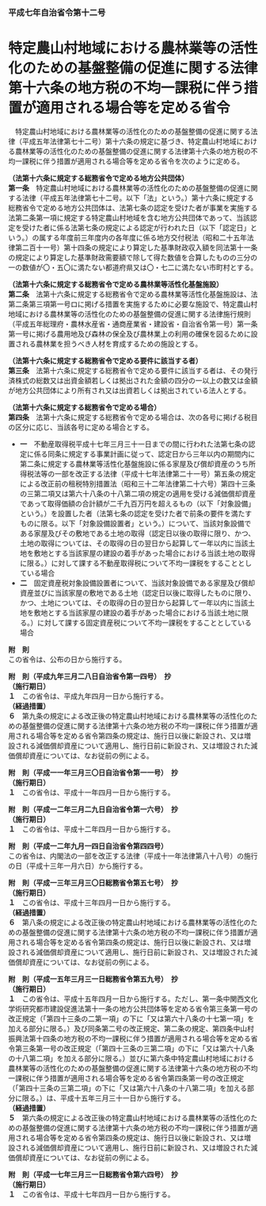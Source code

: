 ### 平成七年自治省令第十二号  
# 特定農山村地域における農林業等の活性化のための基盤整備の促進に関する法律第十六条の地方税の不均一課税に伴う措置が適用される場合等を定める省令  
　特定農山村地域における農林業等の活性化のための基盤整備の促進に関する法律（平成五年法律第七十二号）第十六条の規定に基づき、特定農山村地域における農林業等の活性化のための基盤整備の促進に関する法律第十六条の地方税の不均一課税に伴う措置が適用される場合等を定める省令を次のように定める。  
  
**（法第十六条に規定する総務省令で定める地方公共団体）**  
**第一条**　特定農山村地域における農林業等の活性化のための基盤整備の促進に関する法律（平成五年法律第七十二号。以下「法」という。）第十六条に規定する総務省令で定める地方公共団体は、法第七条の認定を受けた者が事業を実施する法第二条第一項に規定する特定農山村地域を含む地方公共団体であって、当該認定を受けた者に係る法第七条の規定による認定が行われた日（以下「認定日」という。）の属する年度前三年度内の各年度に係る地方交付税法（昭和二十五年法律第二百十一号）第十四条の規定により算定した基準財政収入額を同法第十一条の規定により算定した基準財政需要額で除して得た数値を合算したものの三分の一の数値が〇・五〇に満たない都道府県又は〇・七二に満たない市町村とする。  
  
**（法第十六条に規定する総務省令で定める農林業等活性化基盤施設）**  
**第二条**　法第十六条に規定する総務省令で定める農林業等活性化基盤施設は、法第二条第三項第一号ロに掲げる措置を実施するために必要な施設で、特定農山村地域における農林業等の活性化のための基盤整備の促進に関する法律施行規則（平成五年総理府・農林水産省・通商産業省・建設省・自治省令第一号）第一条第一号に掲げる農用地及び森林の保全及び農林業上の利用の確保を図るために設置される農林業を担うべき人材を育成するための施設とする。  
  
**（法第十六条に規定する総務省令で定める要件に該当する者）**  
**第三条**　法第十六条に規定する総務省令で定める要件に該当する者は、その発行済株式の総数又は出資金額若しくは拠出された金額の四分の一以上の数又は金額が地方公共団体により所有され又は出資若しくは拠出されている法人とする。  
  
**（法第十六条に規定する総務省令で定める場合）**  
**第四条**　法第十六条に規定する総務省令で定める場合は、次の各号に掲げる税目の区分に応じ、当該各号に定める場合とする。  
* **一**　不動産取得税平成十七年三月三十一日までの間に行われた法第七条の認定に係る同条に規定する事業計画に従って、認定日から三年以内の期間内に第二条に規定する農林業等活性化基盤施設に係る家屋及び償却資産のうち所得税法等の一部を改正する法律（平成十七年法律第二十一号）第五条の規定による改正前の租税特別措置法（昭和三十二年法律第二十六号）第四十三条の三第二項又は第六十八条の十八第二項の規定の適用を受ける減価償却資産であって取得価額の合計額が二千九百万円を超えるもの（以下「対象設備」という。）を設置した者（法第七条の認定を受けた者で前条の要件を満たすものに限る。以下「対象設備設置者」という。）について、当該対象設備である家屋及びその敷地である土地の取得（認定日以後の取得に限り、かつ、土地の取得については、その取得の日の翌日から起算して一年以内に当該土地を敷地とする当該家屋の建設の着手があった場合における当該土地の取得に限る。）に対して課する不動産取得税について不均一課税をすることとしている場合  
* **二**　固定資産税対象設備設置者について、当該対象設備である家屋及び償却資産並びに当該家屋の敷地である土地（認定日以後に取得したものに限り、かつ、土地については、その取得の日の翌日から起算して一年以内に当該土地を敷地とする当該家屋の建設の着手があった場合における当該土地に限る。）に対して課する固定資産税について不均一課税をすることとしている場合  
  
**附　則**  
この省令は、公布の日から施行する。  
  
**附　則（平成九年三月二八日自治省令第一四号）　抄**  
**（施行期日）**  
**１**　この省令は、平成九年四月一日から施行する。  
**（経過措置）**  
**６**　第九条の規定による改正後の特定農山村地域における農林業等の活性化のための基盤整備の促進に関する法律第十六条の地方税の不均一課税に伴う措置が適用される場合等を定める省令第四条の規定は、施行日以後に新設され、又は増設される減価償却資産について適用し、施行日前に新設され、又は増設された減価償却資産については、なお従前の例による。  
  
**附　則（平成一一年三月三〇日自治省令第一一号）　抄**  
**（施行期日）**  
**１**　この省令は、平成十一年四月一日から施行する。  
  
**附　則（平成一二年三月二九日自治省令第一六号）　抄**  
**（施行期日）**  
**１**　この省令は、平成十二年四月一日から施行する。  
  
**附　則（平成一二年九月一四日自治省令第四四号）**  
この省令は、内閣法の一部を改正する法律（平成十一年法律第八十八号）の施行の日（平成十三年一月六日）から施行する。  
  
**附　則（平成一三年三月三〇日総務省令第五七号）　抄**  
**（施行期日）**  
**１**　この省令は、平成十三年四月一日から施行する。  
**（経過措置）**  
**６**　第八条の規定による改正後の特定農山村地域における農林業等の活性化のための基盤整備の促進に関する法律第十六条の地方税の不均一課税に伴う措置が適用される場合等を定める省令第四条の規定は、施行日以後に新設され、又は増設される減価償却資産について適用し、施行日前に新設され、又は増設された減価償却資産については、なお従前の例による。  
  
**附　則（平成一五年三月三一日総務省令第五九号）　抄**  
**（施行期日）**  
**１**　この省令は、平成十五年四月一日から施行する。ただし、第一条中関西文化学術研究都市建設促進法第十一条の地方公共団体等を定める省令第三条第一号の改正規定（「第四十三条の二第一項」の下に「又は第六十八条の十七第一項」を加える部分に限る。）及び同条第二号の改正規定、第二条の規定、第四条中山村振興法第十四条の地方税の不均一課税に伴う措置が適用される場合等を定める省令第三条第一号の改正規定（「第四十三条の三第二項」の下に「又は第六十八条の十八第二項」を加える部分に限る。）並びに第六条中特定農山村地域における農林業等の活性化のための基盤整備の促進に関する法律第十六条の地方税の不均一課税に伴う措置が適用される場合等を定める省令第四条第一号の改正規定（「第四十三条の三第二項」の下に「又は第六十八条の十八第二項」を加える部分に限る。）は、平成十五年三月三十一日から施行する。  
**（経過措置）**  
**５**　第六条の規定による改正後の特定農山村地域における農林業等の活性化のための基盤整備の促進に関する法律第十六条の地方税の不均一課税に伴う措置が適用される場合等を定める省令第四条の規定は、施行日以後に新設され、又は増設される減価償却資産について適用し、施行日前に新設され、又は増設された減価償却資産については、なお従前の例による。  
  
**附　則（平成一七年三月三一日総務省令第六四号）　抄**  
**（施行期日）**  
**１**　この省令は、平成十七年四月一日から施行する。  
  
